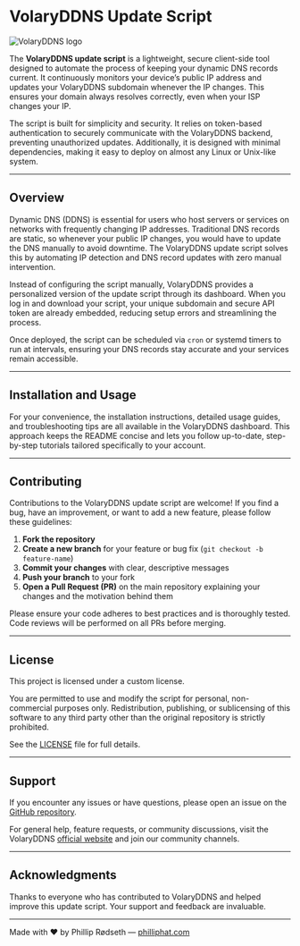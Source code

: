 # VolaryDDNS Update Script

![VolaryDDNS logo](https://static-content.volary.cloud/images/logo-long.png)

The **VolaryDDNS update script** is a lightweight, secure client-side tool designed to automate the process of keeping your dynamic DNS records current. It continuously monitors your device’s public IP address and updates your VolaryDDNS subdomain whenever the IP changes. This ensures your domain always resolves correctly, even when your ISP changes your IP.

The script is built for simplicity and security. It relies on token-based authentication to securely communicate with the VolaryDDNS backend, preventing unauthorized updates. Additionally, it is designed with minimal dependencies, making it easy to deploy on almost any Linux or Unix-like system.

---

## Overview

Dynamic DNS (DDNS) is essential for users who host servers or services on networks with frequently changing IP addresses. Traditional DNS records are static, so whenever your public IP changes, you would have to update the DNS manually to avoid downtime. The VolaryDDNS update script solves this by automating IP detection and DNS record updates with zero manual intervention.

Instead of configuring the script manually, VolaryDDNS provides a personalized version of the update script through its dashboard. When you log in and download your script, your unique subdomain and secure API token are already embedded, reducing setup errors and streamlining the process.

Once deployed, the script can be scheduled via `cron` or systemd timers to run at intervals, ensuring your DNS records stay accurate and your services remain accessible.

---

## Installation and Usage

For your convenience, the installation instructions, detailed usage guides, and troubleshooting tips are all available in the VolaryDDNS dashboard. This approach keeps the README concise and lets you follow up-to-date, step-by-step tutorials tailored specifically to your account.

---

## Contributing

Contributions to the VolaryDDNS update script are welcome! If you find a bug, have an improvement, or want to add a new feature, please follow these guidelines:

1. **Fork the repository**  
2. **Create a new branch** for your feature or bug fix (`git checkout -b feature-name`)  
3. **Commit your changes** with clear, descriptive messages  
4. **Push your branch** to your fork  
5. **Open a Pull Request (PR)** on the main repository explaining your changes and the motivation behind them  

Please ensure your code adheres to best practices and is thoroughly tested. Code reviews will be performed on all PRs before merging.

---

## License

This project is licensed under a custom license.

You are permitted to use and modify the script for personal, non-commercial purposes only. Redistribution, publishing, or sublicensing of this software to any third party other than the original repository is strictly prohibited.

See the [LICENSE](https://github.com/VolaryCloud/VolaryDDNS-updates/blob/main/LICENSE) file for full details.

---

## Support

If you encounter any issues or have questions, please open an issue on the [GitHub repository](https://github.com/VolaryCloud/VolaryDDNS-updates/issues).

For general help, feature requests, or community discussions, visit the VolaryDDNS [official website](https://ddns.volary.cloud) and join our community channels.

---

## Acknowledgments

Thanks to everyone who has contributed to VolaryDDNS and helped improve this update script. Your support and feedback are invaluable.

---

Made with ❤️ by Phillip Rødseth — [philliphat.com](https://philliphat.coom)
